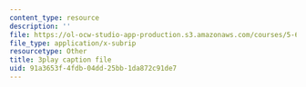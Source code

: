```yaml
---
content_type: resource
description: ''
file: https://ol-ocw-studio-app-production.s3.amazonaws.com/courses/5-61-physical-chemistry-fall-2017/91a3653f4fdb04dd25bb1da872c91de7_6wbWEDAg3B0.srt
file_type: application/x-subrip
resourcetype: Other
title: 3play caption file
uid: 91a3653f-4fdb-04dd-25bb-1da872c91de7
---
```

